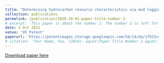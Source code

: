 ```yaml
---
title: "Determining hydrocarbon resource characteristics via mud logging."
collection: publications
permalink: /publication/2010-10-01-paper-title-number-2
# excerpt: 'This paper is about the number 2. The number 3 is left for future work.'
date: 3 Oct 2021
venue: 'US Patent'
paperurl: 'https://patentimages.storage.googleapis.com/5d/14/da/1f923c4362d4d4/EP3789580A1.pdf'
# citation: 'Your Name, You. (2010). &quot;Paper Title Number 2.&quot; <i>Journal 1</i>. 1(2).'
---
```

<!-- This paper is about the number 2. The number 3 is left for future work. -->

[Download paper here](https://patentimages.storage.googleapis.com/5d/14/da/1f923c4362d4d4/EP3789580A1.pdf)

<!-- Recommended citation: Your Name, You. (2010). "Paper Title Number 2." <i>Journal 1</i>. 1(2). -->